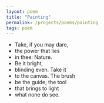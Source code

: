 ```yaml
---
layout: poem
title: "Painting"
permalink: /projects/poems/painting
tags: poem
---
```


- Take, if you may dare,
- the power that lies
- in thee: Nature.
- Be it bright,
- blinding even. Take it
- to the canvas. The brush
- be the guide; the tool
- that brings to light
- what none do see.
